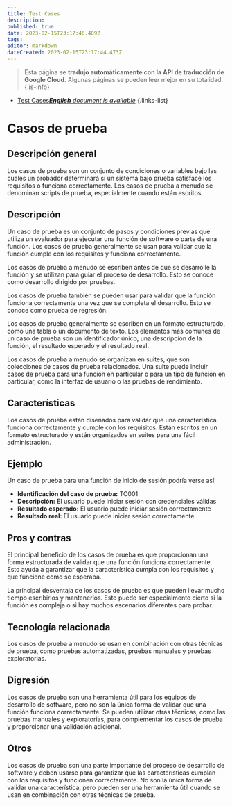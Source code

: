 ```yaml
---
title: Test Cases
description: 
published: true
date: 2023-02-15T23:17:46.489Z
tags: 
editor: markdown
dateCreated: 2023-02-15T23:17:44.473Z
---
```


> Esta página se **tradujo automáticamente con la API de traducción de Google Cloud**.
Algunas páginas se pueden leer mejor en su totalidad.{.is-info}



- [Test Cases***English** document is available*](/en/Knowledge-base/Dictionary/test-cases)
{.links-list}


# Casos de prueba

## Descripción general
Los casos de prueba son un conjunto de condiciones o variables bajo las cuales un probador determinará si un sistema bajo prueba satisface los requisitos o funciona correctamente. Los casos de prueba a menudo se denominan scripts de prueba, especialmente cuando están escritos.

## Descripción
Un caso de prueba es un conjunto de pasos y condiciones previas que utiliza un evaluador para ejecutar una función de software o parte de una función. Los casos de prueba generalmente se usan para validar que la función cumple con los requisitos y funciona correctamente.

Los casos de prueba a menudo se escriben antes de que se desarrolle la función y se utilizan para guiar el proceso de desarrollo. Esto se conoce como desarrollo dirigido por pruebas.

Los casos de prueba también se pueden usar para validar que la función funciona correctamente una vez que se completa el desarrollo. Esto se conoce como prueba de regresión.

Los casos de prueba generalmente se escriben en un formato estructurado, como una tabla o un documento de texto. Los elementos más comunes de un caso de prueba son un identificador único, una descripción de la función, el resultado esperado y el resultado real.

Los casos de prueba a menudo se organizan en suites, que son colecciones de casos de prueba relacionados. Una suite puede incluir casos de prueba para una función en particular o para un tipo de función en particular, como la interfaz de usuario o las pruebas de rendimiento.

## Características
Los casos de prueba están diseñados para validar que una característica funciona correctamente y cumple con los requisitos. Están escritos en un formato estructurado y están organizados en suites para una fácil administración.

## Ejemplo
Un caso de prueba para una función de inicio de sesión podría verse así:

* **Identificación del caso de prueba:** TC001
* **Descripción:** El usuario puede iniciar sesión con credenciales válidas
* **Resultado esperado:** El usuario puede iniciar sesión correctamente
* **Resultado real:** El usuario puede iniciar sesión correctamente

## Pros y contras
El principal beneficio de los casos de prueba es que proporcionan una forma estructurada de validar que una función funciona correctamente. Esto ayuda a garantizar que la característica cumpla con los requisitos y que funcione como se esperaba.

La principal desventaja de los casos de prueba es que pueden llevar mucho tiempo escribirlos y mantenerlos. Esto puede ser especialmente cierto si la función es compleja o si hay muchos escenarios diferentes para probar.

## Tecnología relacionada
Los casos de prueba a menudo se usan en combinación con otras técnicas de prueba, como pruebas automatizadas, pruebas manuales y pruebas exploratorias.

## Digresión
Los casos de prueba son una herramienta útil para los equipos de desarrollo de software, pero no son la única forma de validar que una función funciona correctamente. Se pueden utilizar otras técnicas, como las pruebas manuales y exploratorias, para complementar los casos de prueba y proporcionar una validación adicional.

## Otros
Los casos de prueba son una parte importante del proceso de desarrollo de software y deben usarse para garantizar que las características cumplan con los requisitos y funcionen correctamente. No son la única forma de validar una característica, pero pueden ser una herramienta útil cuando se usan en combinación con otras técnicas de prueba.